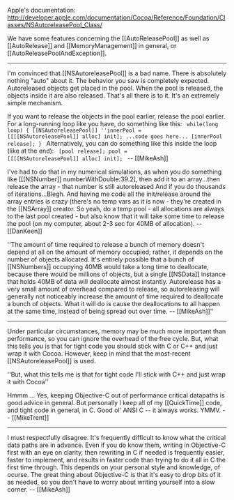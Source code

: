 Apple's documentation: http://developer.apple.com/documentation/Cocoa/Reference/Foundation/Classes/NSAutoreleasePool_Class/

We have some features concerning the [[AutoReleasePool]] as well as [[AutoRelease]] and [[MemoryManagement]] in general, or [[AutoReleasePoolAndException]].

----

I'm convinced that [[NSAutoreleasePool]] is a bad name. There is absolutely nothing "auto" about it. The behavior you saw is completely expected. Autoreleased objects get placed in the pool. When the pool is released, the objects inside it are also released. That's all there is to it. It's an extremely simple mechanism.

If you want to release the objects in the pool earlier, release the pool earlier. For a long-running loop like you have, do something like this:
<code>
while(long loop)
{
    [[NSAutoreleasePool]] ''innerPool = [[[[NSAutoreleasePool]] alloc] init];
    ...code goes here...
    [innerPool release];
}
</code>
Alternatively, you can do something like this inside the loop (like at the end):
<code>
    [pool release];
    pool = [[[[NSAutoreleasePool]] alloc] init];
</code>
-- [[MikeAsh]]

I've had to do that in my numerical simulations, as when you do something like [[[NSNumber]] numberWithDouble:39.2], then add it to an array...then release the array - that number is still autoreleased  And if you do thousands of iterations...Blegh.  And having me code all the init/release around the array entries is crazy (there's no temp vars as it is now - they're created in the [[NSArray]] creator.  So yeah, do a temp pool - all allocations are always to the last pool created - but also know that it will take some time to release the pool (on my computer, about 2-3 sec for 40MB of allocation). -- [[DanKeen]]

''The amount of time required to release a bunch of memory doesn't depend at all on the amount of memory occupied; rather, it depends on the number of objects allocated. It's entirely possible that a bunch of [[NSNumbers]] occupying 40MB would take a long time to deallocate, because there would be millions of objects, but a single [[NSData]] instance that holds 40MB of data will deallocate almost instantly. Autorelease has a very small amount of overhead compared to release, so autoreleasing will generally not noticeably increase the amount of time required to deallocate a bunch of objects. What it will do is cause the deallocations to all happen at the same time, instead of being spread out over time. -- [[MikeAsh]]''

----

Under particular circumstances, memory may be much more important than performance, so you can ignore the overhead of the free cycle. But, what this tells you is that for tight code you should stick with C or C++ and just wrap it with Cocoa. However, keep in mind that the most-recent [[NSAutoreleasePool]] is used.

''But, what this tells me is that for tight code I'll stick with C++ and just wrap it with Cocoa'' 

Hmmm ... Yes, keeping Objective-C out of performance critical datapaths is good advice in general. But personally I keep all of my [[QuickTime]] code, and tight code in general, in C. Good ol' ANSI C -- it always works. YMMV. -- [[MikeTrent]]

----
I must respectfully disagree. It's frequently difficult to know what the critical data paths are in advance. Even if you do know them, writing in Objective-C first with an eye on clarity, then rewriting in C if needed is frequently easier, faster to implement, and results in faster code than trying to do it all in C the first time through. This depends on your personal style and knowledge, of ocurse. The great thing about Objective-C is that it's easy to drop bits of it as needed, so you don't have to worry about writing yourself into a slow corner. -- [[MikeAsh]]